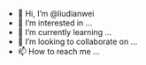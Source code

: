 - 👋 Hi, I’m @liudianwei
- 👀 I’m interested in ...
- 🌱 I’m currently learning ...
- 💞️ I’m looking to collaborate on ...
- 📫 How to reach me ...

<!---
liudianwei/liudianwei is a ✨ special ✨ repository because its `README.md` (this file) appears on your GitHub profile.
You can click the Preview link to take a look at your changes.
--->
